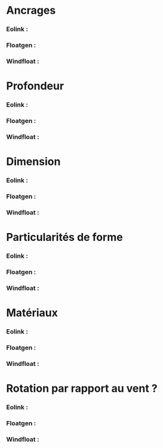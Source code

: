 # Ancrages

### Eolink :
### Floatgen :
### Windfloat :

# Profondeur

### Eolink :
### Floatgen :
### Windfloat :

# Dimension

### Eolink :
### Floatgen :
### Windfloat :

# Particularités de forme

### Eolink :
### Floatgen :
### Windfloat :

# Matériaux

### Eolink :
### Floatgen :
### Windfloat :

# Rotation par rapport au vent ?

### Eolink :
### Floatgen :
### Windfloat :
